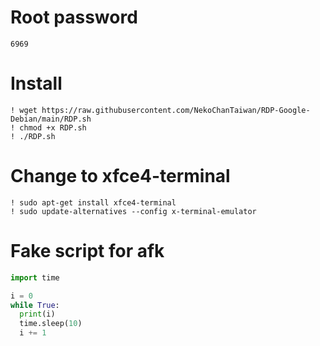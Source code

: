 # Root password
```
6969
```

# Install
```shell
! wget https://raw.githubusercontent.com/NekoChanTaiwan/RDP-Google-Debian/main/RDP.sh
! chmod +x RDP.sh
! ./RDP.sh
```

# Change to xfce4-terminal
```shell
! sudo apt-get install xfce4-terminal
! sudo update-alternatives --config x-terminal-emulator
```

# Fake script for afk
```py
import time

i = 0
while True:
  print(i)
  time.sleep(10)
  i += 1
```